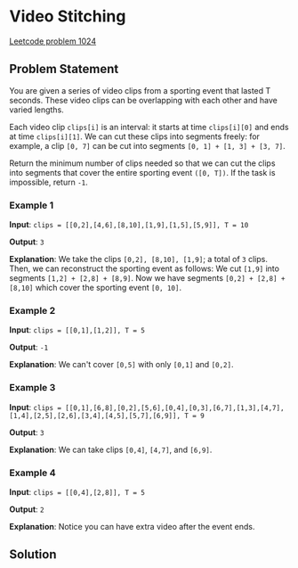 # Video Stitching

[Leetcode problem 1024](https://leetcode.com/problems/video-stitching/)

## Problem Statement

You are given a series of video clips from a sporting event that lasted T
seconds.  These video clips can be overlapping with each other and have varied
lengths.

Each video clip `clips[i]` is an interval: it starts at time `clips[i][0]` and
ends at time `clips[i][1]`.  We can cut these clips into segments freely: for
example, a clip `[0, 7]` can be cut into segments `[0, 1] + [1, 3] + [3, 7]`.

Return the minimum number of clips needed so that we can cut the clips into
segments that cover the entire sporting event `([0, T])`.  If the task is
impossible, return `-1`.

### Example 1

**Input**: `clips = [[0,2],[4,6],[8,10],[1,9],[1,5],[5,9]], T = 10`

**Output**: `3`

**Explanation**: We take the clips `[0,2], [8,10], [1,9]`; a total of `3` clips.
Then, we can reconstruct the sporting event as follows: We cut `[1,9]` into
segments `[1,2] + [2,8] + [8,9]`. Now we have segments `[0,2] + [2,8] + [8,10]`
which cover the sporting event `[0, 10]`.

### Example 2

**Input**: `clips = [[0,1],[1,2]], T = 5`

**Output**: `-1`

**Explanation**: We can't cover `[0,5]` with only `[0,1]` and `[0,2]`.

### Example 3

**Input**: `clips = [[0,1],[6,8],[0,2],[5,6],[0,4],[0,3],[6,7],[1,3],[4,7],[1,4],[2,5],[2,6],[3,4],[4,5],[5,7],[6,9]], T = 9`

**Output**: `3`

**Explanation**: We can take clips `[0,4]`, `[4,7]`, and `[6,9]`.

### Example 4

**Input**: `clips = [[0,4],[2,8]], T = 5`

**Output**: `2`

**Explanation**: Notice you can have extra video after the event ends.

## Solution
